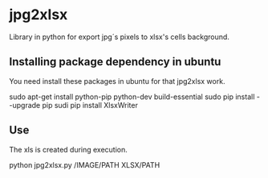 # jpg2xlsx
Library in python for export jpg´s pixels to xlsx's cells background.

Installing package dependency in ubuntu
--
You need install these packages in ubuntu for that jpg2xlsx work.

sudo apt-get install python-pip python-dev build-essential 
sudo pip install --upgrade pip 
sudi pip install XlsxWriter

Use
--
The xls is created during execution.

python jpg2xlsx.py /IMAGE/PATH XLSX/PATH
